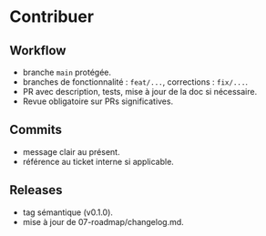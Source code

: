 # Contribuer

## Workflow

* branche `main` protégée.
* branches de fonctionnalité : `feat/...`, corrections : `fix/...`.
* PR avec description, tests, mise à jour de la doc si nécessaire.
* Revue obligatoire sur PRs significatives.

## Commits

* message clair au présent.
* référence au ticket interne si applicable.

## Releases

* tag sémantique (v0.1.0).
* mise à jour de 07-roadmap/changelog.md.
  